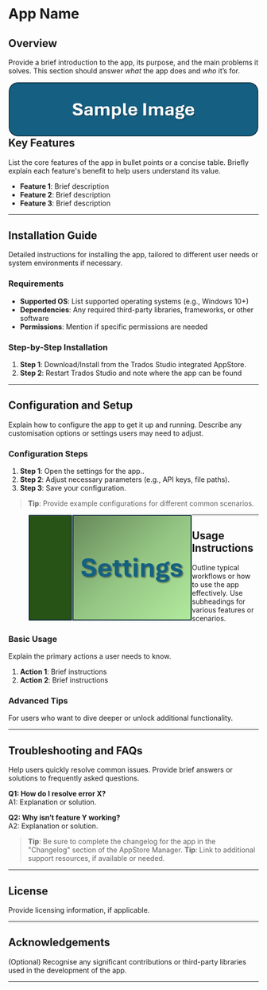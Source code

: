 # App Name

## Overview

Provide a brief introduction to the app, its purpose, and the main problems it solves. This section should answer *what* the app does and *who* it’s for.

<img src="sample_image.png" alt="think about accessibility and provide a suitable alt-text for your images" align="left">


---

## Key Features
List the core features of the app in bullet points or a concise table. Briefly explain each feature's benefit to help users understand its value.

- **Feature 1**: Brief description
- **Feature 2**: Brief description
- **Feature 3**: Brief description

---

## Installation Guide
Detailed instructions for installing the app, tailored to different user needs or system environments if necessary.

### Requirements
- **Supported OS**: List supported operating systems (e.g., Windows 10+)
- **Dependencies**: Any required third-party libraries, frameworks, or other software
- **Permissions**: Mention if specific permissions are needed

### Step-by-Step Installation
1. **Step 1**: Download/Install from the Trados Studio integrated AppStore.
2. **Step 2**: Restart Trados Studio and note where the app can be found

---

## Configuration and Setup
Explain how to configure the app to get it up and running. Describe any customisation options or settings users may need to adjust.

### Configuration Steps
1. **Step 1**: Open the settings for the app..
2. **Step 2**: Adjust necessary parameters (e.g., API keys, file paths).
3. **Step 3**: Save your configuration.

> **Tip**: Provide example configurations for different common scenarios.
>
> <img src="sample_settings.png" alt="think about accessibility and provide a suitable alt-text for your images" align="left">

---

## Usage Instructions
Outline typical workflows or how to use the app effectively. Use subheadings for various features or scenarios.

### Basic Usage
Explain the primary actions a user needs to know.

1. **Action 1**: Brief instructions
2. **Action 2**: Brief instructions

### Advanced Tips
For users who want to dive deeper or unlock additional functionality.

---

## Troubleshooting and FAQs
Help users quickly resolve common issues. Provide brief answers or solutions to frequently asked questions.

**Q1: How do I resolve error X?**  
A1: Explanation or solution.

**Q2: Why isn’t feature Y working?**  
A2: Explanation or solution.

> **Tip**: Be sure to complete the changelog for the app in the "Changelog" section of the AppStore Manager.
> **Tip**: Link to additional support resources, if available or needed.

---

## License
Provide licensing information, if applicable.

---

## Acknowledgements
(Optional) Recognise any significant contributions or third-party libraries used in the development of the app.

---

